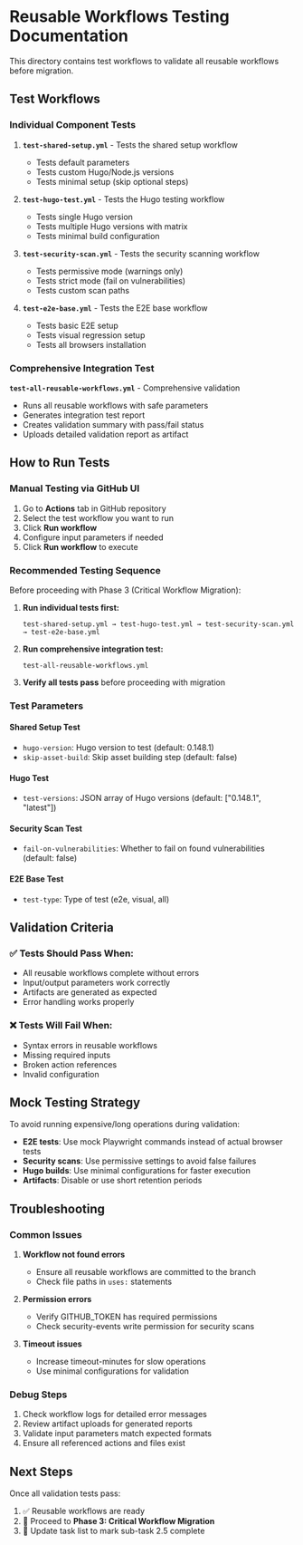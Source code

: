 # Reusable Workflows Testing Documentation

This directory contains test workflows to validate all reusable workflows before migration.

## Test Workflows

### Individual Component Tests

1. **`test-shared-setup.yml`** - Tests the shared setup workflow
   - Tests default parameters
   - Tests custom Hugo/Node.js versions
   - Tests minimal setup (skip optional steps)

2. **`test-hugo-test.yml`** - Tests the Hugo testing workflow
   - Tests single Hugo version
   - Tests multiple Hugo versions with matrix
   - Tests minimal build configuration

3. **`test-security-scan.yml`** - Tests the security scanning workflow
   - Tests permissive mode (warnings only)
   - Tests strict mode (fail on vulnerabilities)
   - Tests custom scan paths

4. **`test-e2e-base.yml`** - Tests the E2E base workflow
   - Tests basic E2E setup
   - Tests visual regression setup
   - Tests all browsers installation

### Comprehensive Integration Test

**`test-all-reusable-workflows.yml`** - Comprehensive validation
- Runs all reusable workflows with safe parameters
- Generates integration test report
- Creates validation summary with pass/fail status
- Uploads detailed validation report as artifact

## How to Run Tests

### Manual Testing via GitHub UI

1. Go to **Actions** tab in GitHub repository
2. Select the test workflow you want to run
3. Click **Run workflow**
4. Configure input parameters if needed
5. Click **Run workflow** to execute

### Recommended Testing Sequence

Before proceeding with Phase 3 (Critical Workflow Migration):

1. **Run individual tests first:**
   ```
   test-shared-setup.yml → test-hugo-test.yml → test-security-scan.yml → test-e2e-base.yml
   ```

2. **Run comprehensive integration test:**
   ```
   test-all-reusable-workflows.yml
   ```

3. **Verify all tests pass** before proceeding with migration

### Test Parameters

#### Shared Setup Test
- `hugo-version`: Hugo version to test (default: 0.148.1)
- `skip-asset-build`: Skip asset building step (default: false)

#### Hugo Test
- `test-versions`: JSON array of Hugo versions (default: ["0.148.1", "latest"])

#### Security Scan Test  
- `fail-on-vulnerabilities`: Whether to fail on found vulnerabilities (default: false)

#### E2E Base Test
- `test-type`: Type of test (e2e, visual, all)

## Validation Criteria

### ✅ Tests Should Pass When:
- All reusable workflows complete without errors
- Input/output parameters work correctly
- Artifacts are generated as expected
- Error handling works properly

### ❌ Tests Will Fail When:
- Syntax errors in reusable workflows
- Missing required inputs
- Broken action references
- Invalid configuration

## Mock Testing Strategy

To avoid running expensive/long operations during validation:

- **E2E tests**: Use mock Playwright commands instead of actual browser tests
- **Security scans**: Use permissive settings to avoid false failures
- **Hugo builds**: Use minimal configurations for faster execution
- **Artifacts**: Disable or use short retention periods

## Troubleshooting

### Common Issues

1. **Workflow not found errors**
   - Ensure all reusable workflows are committed to the branch
   - Check file paths in `uses:` statements

2. **Permission errors**
   - Verify GITHUB_TOKEN has required permissions
   - Check security-events write permission for security scans

3. **Timeout issues**
   - Increase timeout-minutes for slow operations
   - Use minimal configurations for validation

### Debug Steps

1. Check workflow logs for detailed error messages
2. Review artifact uploads for generated reports
3. Validate input parameters match expected formats
4. Ensure all referenced actions and files exist

## Next Steps

Once all validation tests pass:
1. ✅ Reusable workflows are ready
2. 🚀 Proceed to **Phase 3: Critical Workflow Migration**
3. 📝 Update task list to mark sub-task 2.5 complete